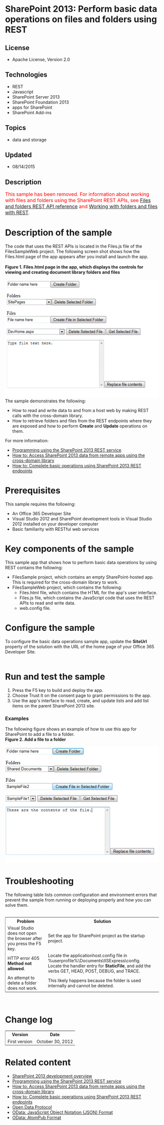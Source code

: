 # SharePoint 2013: Perform basic data operations on files and folders using REST
## License
- Apache License, Version 2.0
## Technologies
- REST
- Javascript
- SharePoint Server 2013
- SharePoint Foundation 2013
- apps for SharePoint
- SharePoint Add-ins
## Topics
- data and storage
## Updated
- 08/14/2015
## Description

<div id="header"><span style="color:#ff0000; font-size:medium">This sample has been removed. For information about working with files and folders using the SharePoint REST APIs, see
<a href="https://msdn.microsoft.com/EN-US/library/office/dn450841.aspx">Files and folders REST API reference</a> and
<a href="https://msdn.microsoft.com/EN-US/library/office/dn292553.aspx">Working with folders and files with REST</a>.</span></div>
<div id="mainSection">
<div id="mainBody">
<h1 class="heading">Description of the sample</h1>
<div class="section" id="sectionSection0">
<div>The code that uses the REST APIs is located in the Files.js file of the FilesSampleWeb project. The following screen shot shows how the Files.html page of the app appears after you install and launch the app.</div>
<div>&nbsp;</div>
<div><strong>Figure 1. Files.html page in the app, which displays the controls for viewing and creating document library folders and files</strong></div>
<div><strong>&nbsp;</strong></div>
<img id="70112" src="70112-sp15_filesoperationslaunch.gif" alt="" width="543" height="385"><br>
<div>The sample demonstrates the following:</div>
<ul>
<li>
<div>How to read and write data to and from a host web by making REST calls with the cross-domain library.</div>
</li><li>
<div>How to retrieve folders and files from the REST endpoints where they are exposed and how to perform
<strong>Create</strong> and <strong>Update</strong> operations on them.</div>
</li></ul>
<div>For more information:</div>
</div>
<div class="section" id="sectionSection0">
<ul>
<li>
<div><a href="http://msdn.microsoft.com/library/d4b5c277-ed50-420c-8a9b-860342284b72.aspx" target="_blank">Programming using the SharePoint 2013 REST service</a></div>
</li><li>
<div><a href="http://msdn.microsoft.com/en-us/library/fp179927(v=office.15).aspx" target="_blank">How to: Access SharePoint 2013 data from remote apps using the cross-domain library</a></div>
</li><li>
<div><a href="http://msdn.microsoft.com/en-us/library/jj164022(v=office.15).aspx" target="_blank">How to: Complete basic operations using SharePoint 2013 REST endpoints</a></div>
</li></ul>
</div>
<h1 class="heading">Prerequisites</h1>
<div class="section" id="sectionSection1">
<div>This sample requires the following:</div>
<ul>
<li>
<div>An Office 365 Developer Site</div>
</li><li>
<div>Visual Studio 2012 and SharePoint development tools in Visual Studio 2012 installed on your developer computer</div>
</li><li>
<div>Basic familiarity with RESTful web services</div>
</li></ul>
</div>
<h1 class="heading">Key components of the sample</h1>
<div class="section" id="sectionSection2">
<div>This sample app that shows how to perform basic data operations by using REST contains the following:</div>
<ul>
<li>
<div>FilesSample project, which contains an empty SharePoint-hosted app. This is required for the cross-domain library to work.</div>
</li><li>
<div>FilesSampleWeb project, which contains the following:</div>
<ul>
<li>
<div>Files.html file, which contains the HTML for the app's user interface.</div>
</li><li>
<div>Files.js file, which contains the JavaScript code that uses the REST APIs to read and write data.</div>
</li><li>
<div>web.config file.</div>
</li></ul>
</li></ul>
</div>
<h1 class="heading">Configure the sample</h1>
<div class="section" id="sectionSection3">
<div>To configure the basic data operations sample app, update the <strong>SiteUrl</strong> property of the solution with the URL of the home page of your Office 365 Developer Site.</div>
<div>&nbsp;</div>
</div>
<h1 class="heading">Run and test the sample</h1>
<div class="section" id="sectionSection4">
<ol>
<li>
<div>Press the F5 key to build and deploy the app.</div>
</li><li>
<div>Choose <span class="ui">Trust It</span> on the consent page to grant permissions to the app.</div>
</li><li>
<div>Use the app's interface to read, create, and update lists and add list items on the parent SharePoint 2013 site.</div>
</li></ol>
<h3 class="subHeading">Examples</h3>
<div class="subsection">
<div>The following figure shows an example of how to use this app for SharePoint to add a file to a folder.</div>
<div class="caption"></div>
<div class="caption"><strong>Figure 2. Add a file to a folder</strong></div>
<br>
<img id="70113" src="70113-sp15_filesoperationsaddfile.gif" alt="" width="506" height="380"></div>
</div>
<h1 class="heading">Troubleshooting</h1>
<div class="section" id="sectionSection5">
<div>The following table lists common configuration and environment errors that prevent the sample from running or deploying properly and how you can solve them.</div>
<div>&nbsp;</div>
<div class="tableSection">
<table cellspacing="2" cellpadding="5" width="50%" frame="lhs">
<tbody>
<tr>
<th>
<div>Problem</div>
</th>
<th>
<div>Solution</div>
</th>
</tr>
<tr>
<td>
<div>Visual Studio does not open the browser after you press the F5 key.</div>
</td>
<td>
<div>Set the app for SharePoint project as the startup project.</div>
</td>
</tr>
<tr>
<td>
<div>HTTP error 405 <strong>Method not allowed</strong>.</div>
</td>
<td>
<div>Locate the <span><span class="keyword">applicationhost.config</span></span> file in %userprofile%\Documents\IISExpress\config.</div>
<div>Locate the handler entry for <strong>StaticFile</strong>, and add the verbs <span>
<span class="keyword">GET</span></span>, <span><span class="keyword">HEAD</span></span>,
<span><span class="keyword">POST</span></span>, <span><span class="keyword">DEBUG</span></span>, and
<span><span class="keyword">TRACE</span></span>.</div>
</td>
</tr>
<tr>
<td>
<div>An attempt to delete a folder does not work.</div>
</td>
<td>
<div>This likely happens because the folder is used internally and cannot be deleted.</div>
</td>
</tr>
</tbody>
</table>
</div>
</div>
<h1 class="heading"><br>
Change log</h1>
<div class="section" id="sectionSection6">
<div class="tableSection">
<table cellspacing="2" cellpadding="5" width="50%" frame="lhs">
<tbody>
<tr>
<th>
<div>Version</div>
</th>
<th>
<div>Date</div>
</th>
</tr>
<tr>
<td>
<div>First version</div>
</td>
<td>
<div>October 30, 2012</div>
</td>
</tr>
</tbody>
</table>
</div>
</div>
<h1 class="heading">Related content</h1>
<div class="section" id="sectionSection7">
<ul>
<li>
<div><a href="http://msdn.microsoft.com/library/f86e2695-4d7a-4fc5-bc23-689de96c4b06.aspx" target="_blank">SharePoint 2013 development overview</a></div>
</li><li>
<div><a href="http://msdn.microsoft.com/library/d4b5c277-ed50-420c-8a9b-860342284b72.aspx" target="_blank">Programming using the SharePoint 2013 REST service</a></div>
</li><li>
<div><a href="http://msdn.microsoft.com/en-us/library/fp179927(v=office.15).aspx" target="_blank">How to: Access SharePoint 2013 data from remote apps using the cross-domain library</a></div>
</li><li>
<div><a href="http://msdn.microsoft.com/en-us/library/jj164022(v=office.15).aspx" target="_blank">How to: Complete basic operations using SharePoint 2013 REST endpoints</a></div>
</li><li>
<div><a href="http://www.odata.org/" target="_blank">Open Data Protocol</a></div>
</li><li>
<div><a href="http://www.odata.org/developers/protocols/json-format" target="_blank">OData: JavaScript Object Notation (JSON) Format</a></div>
</li><li>
<div><a href="http://www.odata.org/developers/protocols/atom-format" target="_blank">OData: AtomPub Format</a></div>
</li></ul>
</div>
</div>
</div>
